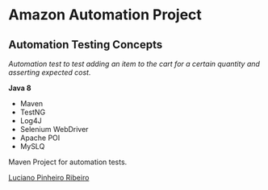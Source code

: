 # Amazon Automation Project
## Automation Testing Concepts

*Automation test to test adding an item to the cart for a certain quantity and asserting expected cost.*

**Java 8**

* Maven
* TestNG
* Log4J
* Selenium WebDriver
* Apache POI
* MySLQ

Maven Project for automation tests. 

[Luciano Pinheiro Ribeiro](http://sqasolution.com)